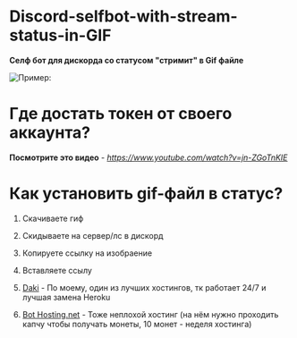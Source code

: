 # Discord-selfbot-with-stream-status-in-GIF
**Селф бот для дискорда со статусом "стримит" в Gif файле**

![Пример:](https://cdn.discordapp.com/attachments/1026117663245750354/1081965088140967966/image.png)

# Где достать токен от своего аккаунта?

**Посмотрите это видео** - *https://www.youtube.com/watch?v=jn-ZGoTnKIE*

# **Как установить gif-файл в статус?**
1. Скачиваете гиф 

2. Скидываете на сервер/лс в дискорд

3. Копируете ссылку на изобраение 

4. Вставляете ссылу 

1. [Daki](https://daki.cc/) - По моему, один из лучших хостингов, тк работает 24/7 и лучшая замена Heroku

2. [Bot Hosting.net](https://bot-hosting.net/?aff=701866992164143154) - Тоже неплохой хостинг (на нём нужно проходить капчу чтобы получать монеты, 10 монет - неделя хостинга)
